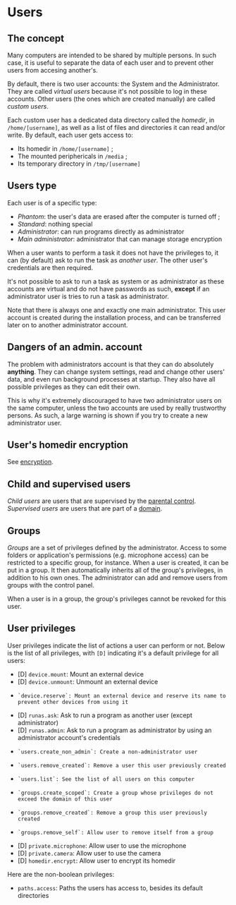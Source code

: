 # Users

## The concept

Many computers are intended to be shared by multiple persons. In such case, it is useful to separate the data of each user and to prevent other users from accesing another's.

By default, there is two user accounts: the System and the Administrator. They are called _virtual users_ because it's not possible to log in these accounts. Other users (the ones which are created manually) are called _custom users_.

Each custom user has a dedicated data directory called the _homedir_, in `/home/[username]`, as well as a list of files and directories it can read and/or write. By default, each user gets access to:

* Its homedir in `/home/[username]` ;
* The mounted periphericals in `/media` ;
* Its temporary directory in `/tmp/[username]`

## Users type

Each user is of a specific type:

* _Phantom_: the user's data are erased after the computer is turned off ;
* _Standard_: nothing special
* _Administrator_: can run programs directly as administrator
* _Main administrator_: administrator that can manage storage encryption

When a user wants to perform a task it does not have the privileges to, it can (by default) ask to run the task as _another user_. The other user's credentials are then required.

It's not possible to ask to run a task as system or as administrator as these accounts are virtual and do not have passwords as such, **except** if an administrator user is tries to run a task as administrator.

Note that there is always one and exactly one main administrator. This user account is created during the installation process, and can be transferred later on to another administrator account.

## Dangers of an admin. account

The problem with administrators account is that they can do absolutely **anything**. They can change system settings, read and change other users' data, and even run background processes at startup. They also have all possible privileges as they can edit their own.

This is why it's extremely discouraged to have two administrator users on the same computer, unless the two accounts are used by really trustworthy persons. As such, a large warning is shown if you try to create a new administrator user.

## User's homedir encryption

See [encryption](../features/encryption.md).

## Child and supervised users

_Child users_ are users that are supervised by the [parental control](../features/parental-control.md).
_Supervised users_ are users that are part of a [domain](../features/domains.md).

## Groups

_Groups_ are a set of privileges defined by the administrator. Access to some folders or application's permissions (e.g. microphone access) can be restricted to a specific group, for instance.
When a user is created, it can be put in a group. It then automatically inherits all of the group's privileges, in addition to his own ones.
The administrator can add and remove users from groups with the control panel.

When a user is in a group, the group's privileges cannot be revoked for this user.

## User privileges

User privileges indicate the list of actions a user can perform or not. Below is the list of all privileges, with `[D]` indicating it's a default privilege for all users:

* [D] `device.mount`: Mount an external device
* [D] `device.unmount`: Unmount an external device
*     `device.reserve`: Mount an external device and reserve its name to prevent other devices from using it
* [D] `runas.ask`: Ask to run a program as another user (except administrator)
* [D] `runas.admin`: Ask to run a program as administrator by using an administrator account's credentials
*     `users.create_non_admin`: Create a non-administrator user
*     `users.remove_created`: Remove a user this user previously created
*     `users.list`: See the list of all users on this computer
*     `groups.create_scoped`: Create a group whose privileges do not exceed the domain of this user
*     `groups.remove_created`: Remove a group this user previously created
*     `groups.remove_self`: Allow user to remove itself from a group
* [D] `private.microphone`: Allow user to use the microphone
* [D] `private.camera`: Allow user to use the camera
* [D] `homedir.encrypt`: Allow user to encrypt its homedir

Here are the non-boolean privileges:

* `paths.access`: Paths the users has access to, besides its default directories
